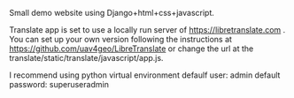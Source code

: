 Small demo website using Django+html+css+javascript.

Translate app is set to use a locally run server of https://libretranslate.com . You can set up your own version following the instructions at https://github.com/uav4geo/LibreTranslate or change the url at the translate/static/translate/javascript/app.js.

I recommend using python virtual environment
defaulf user: admin
default password: superuseradmin